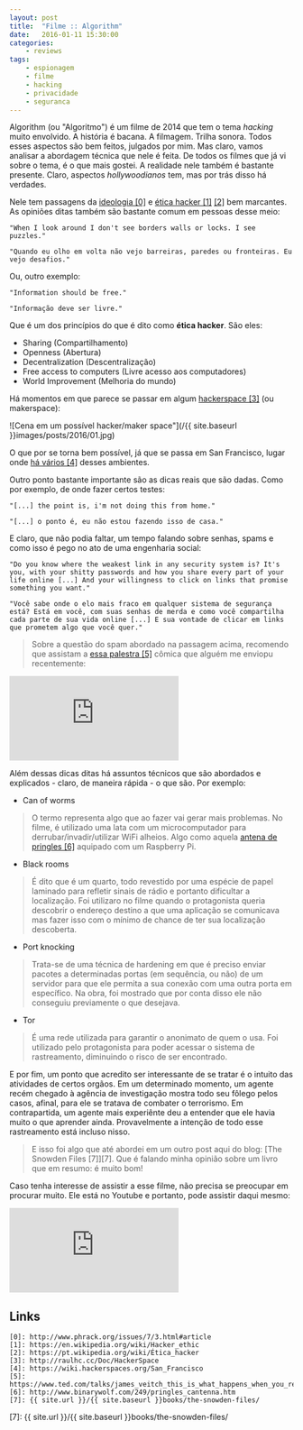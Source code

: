 ```yaml
---
layout: post
title:  "Filme :: Algorithm"
date:   2016-01-11 15:30:00
categories:
    - reviews
tags:
    - espionagem
    - filme
    - hacking
    - privacidade
    - seguranca
---
```


Algorithm (ou "Algoritmo") é um filme de 2014 que tem o tema *hacking* muito envolvido. A história é bacana. A filmagem. Trilha sonora. Todos esses aspectos são bem feitos, julgados por mim. Mas claro, vamos analisar a abordagem técnica que nele é feita. De todos os filmes que já vi sobre o tema, é o que mais gostei. A realidade nele também é bastante presente. Claro, aspectos *hollywoodianos* tem, mas por trás disso há verdades.

Nele tem passagens da [ideologia \[0\]][0] e [ética hacker \[1\]][1] [\[2\]][2] bem marcantes. As opiniões ditas também são bastante comum em pessoas desse meio:

~~~
"When I look around I don't see borders walls or locks. I see puzzles."

"Quando eu olho em volta não vejo barreiras, paredes ou fronteiras. Eu vejo desafios."
~~~

Ou, outro exemplo:

~~~
"Information should be free."

"Informação deve ser livre."
~~~

Que é um dos princípios do que é dito como **ética hacker**. São eles:

* Sharing (Compartilhamento)
* Openness (Abertura)
* Decentralization (Descentralização)
* Free access to computers (Livre acesso aos computadores)
* World Improvement (Melhoria do mundo)

Há momentos em que parece se passar em algum [hackerspace \[3\]][3] (ou makerspace):

![Cena em um possível hacker/maker space"](/{{ site.baseurl }}images/posts/2016/01.jpg)

O que por se torna bem possível, já que se passa em San Francisco, lugar onde [há vários \[4\]][4] desses ambientes.

Outro ponto bastante importante são as dicas reais que são dadas. Como por exemplo, de onde fazer certos testes:

~~~
"[...] the point is, i'm not doing this from home."

"[...] o ponto é, eu não estou fazendo isso de casa."
~~~

E claro, que não podia faltar, um tempo falando sobre senhas, spams e como isso é pego no ato de uma engenharia social:

~~~
"Do you know where the weakest link in any security system is? It's you, with your shitty passwords and how you share every part of your life online [...] And your willingness to click on links that promise something you want."

"Você sabe onde o elo mais fraco em qualquer sistema de segurança está? Está em você, com suas senhas de merda e como você compartilha cada parte de sua vida online [...] E sua vontade de clicar em links que prometem algo que você quer."
~~~

> Sobre a questão do spam abordado na passagem acima, recomendo que assistam a [essa palestra \[5\]][5] cômica que alguém me enviopu recentemente:

<iframe src="https://embed-ssl.ted.com/talks/james_veitch_this_is_what_happens_when_you_reply_to_spam_email.html" frameborder="0" allowfullscreen=""></iframe>

Além dessas dicas ditas há assuntos técnicos que são abordados e explicados - claro, de maneira rápida - o que são. Por exemplo:

* Can of worms

> O termo representa algo que ao fazer vai gerar mais problemas. No filme, é utilizado uma lata com um microcomputador para derrubar/invadir/utilizar WiFi alheios. Algo como aquela [antena de pringles \[6\]][6] aquipado com um Raspberry Pi.

* Black rooms

> É dito que é um quarto, todo revestido por uma espécie de papel laminado para refletir sinais de rádio e portanto dificultar a localização. Foi utilizaro no filme quando o protagonista queria descobrir o endereço destino a que uma aplicação se comunicava mas fazer isso com o mínimo de chance de ter sua localização descoberta.

* Port knocking

> Trata-se de uma técnica de hardening em que é preciso enviar pacotes a determinadas portas (em sequência, ou não) de um servidor para que ele permita a sua conexão com uma outra porta em específico. Na obra, foi mostrado que por conta disso ele não conseguiu previamente o que desejava.

* Tor

> É uma rede utilizada para garantir o anonimato de quem o usa. Foi utilizado pelo protagonista para poder acessar o sistema de rastreamento, diminuindo o risco de ser encontrado.

E por fim, um ponto que acredito ser interessante de se tratar é o intuito das atividades de certos orgãos. Em um determinado momento, um agente recém chegado à agência de investigação mostra todo seu fôlego pelos casos, afinal, para ele se tratava de combater o terrorismo. Em contrapartida, um agente mais experiênte deu a entender que ele havia muito o que aprender ainda. Provavelmente a intenção de todo esse rastreamento está incluso nisso.

> E isso foi algo que até abordei em um outro post aqui do blog: [The Snowden Files \[7\]][7]. Que é falando minha opinião sobre um livro que em resumo: é muito bom!

Caso tenha interesse de assistir a esse filme, não precisa se preocupar em procurar muito. Ele está no Youtube e portanto, pode assistir daqui mesmo:

<iframe src="https://www.youtube.com/embed/6qpudAhYhpc" frameborder="0" allowfullscreen></iframe>

## Links

~~~
[0]: http://www.phrack.org/issues/7/3.html#article
[1]: https://en.wikipedia.org/wiki/Hacker_ethic
[2]: https://pt.wikipedia.org/wiki/Ética_hacker
[3]: http://raulhc.cc/Doc/HackerSpace
[4]: https://wiki.hackerspaces.org/San_Francisco
[5]: https://www.ted.com/talks/james_veitch_this_is_what_happens_when_you_reply_to_spam_email
[6]: http://www.binarywolf.com/249/pringles_cantenna.htm
[7]: {{ site.url }}/{{ site.baseurl }}books/the-snowden-files/
~~~

[0]: http://www.phrack.org/issues/7/3.html#article
[1]: https://en.wikipedia.org/wiki/Hacker_ethic
[2]: https://pt.wikipedia.org/wiki/Ética_hacker
[3]: http://raulhc.cc/Doc/HackerSpace
[4]: https://wiki.hackerspaces.org/San_Francisco
[5]: https://www.ted.com/talks/james_veitch_this_is_what_happens_when_you_reply_to_spam_email
[6]: http://www.binarywolf.com/249/pringles_cantenna.htm
[7]: {{ site.url }}/{{ site.baseurl }}books/the-snowden-files/
